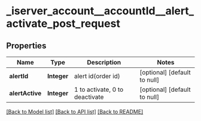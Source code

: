 # _iserver_account__accountId__alert_activate_post_request
## Properties

| Name | Type | Description | Notes |
|------------ | ------------- | ------------- | -------------|
| **alertId** | **Integer** | alert id(order id) | [optional] [default to null] |
| **alertActive** | **Integer** | 1 to activate, 0 to deactivate | [optional] [default to null] |

[[Back to Model list]](../README.md#documentation-for-models) [[Back to API list]](../README.md#documentation-for-api-endpoints) [[Back to README]](../README.md)

